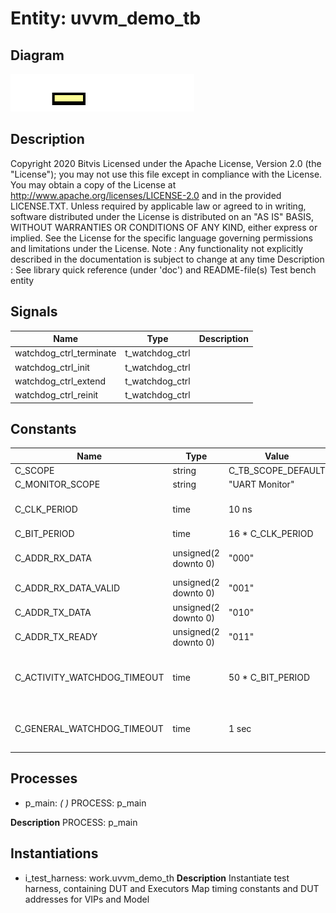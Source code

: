 # Entity: uvvm_demo_tb
## Diagram
![Diagram](uvvm_demo_tb.svg "Diagram")
## Description
Copyright 2020 Bitvis
Licensed under the Apache License, Version 2.0 (the "License"); you may not use this file except in compliance with the License.
You may obtain a copy of the License at http://www.apache.org/licenses/LICENSE-2.0 and in the provided LICENSE.TXT.
Unless required by applicable law or agreed to in writing, software distributed under the License is distributed on
an "AS IS" BASIS, WITHOUT WARRANTIES OR CONDITIONS OF ANY KIND, either express or implied.
See the License for the specific language governing permissions and limitations under the License.
Note : Any functionality not explicitly described in the documentation is subject to change at any time
Description   : See library quick reference (under 'doc') and README-file(s)
Test bench entity
## Signals
| Name                    | Type            | Description |
| ----------------------- | --------------- | ----------- |
| watchdog_ctrl_terminate | t_watchdog_ctrl |             |
| watchdog_ctrl_init      | t_watchdog_ctrl |             |
| watchdog_ctrl_extend    | t_watchdog_ctrl |             |
| watchdog_ctrl_reinit    | t_watchdog_ctrl |             |
## Constants
| Name                        | Type                 | Value               | Description                              |
| --------------------------- | -------------------- | ------------------- | ---------------------------------------- |
| C_SCOPE                     | string               |  C_TB_SCOPE_DEFAULT |                                          |
| C_MONITOR_SCOPE             | string               |  "UART Monitor"     |                                          |
| C_CLK_PERIOD                | time                 |  10 ns              | Clock and bit period settings            |
| C_BIT_PERIOD                | time                 |  16 * C_CLK_PERIOD  |                                          |
| C_ADDR_RX_DATA              | unsigned(2 downto 0) |  "000"              | Predefined SBI addresses                 |
| C_ADDR_RX_DATA_VALID        | unsigned(2 downto 0) |  "001"              |                                          |
| C_ADDR_TX_DATA              | unsigned(2 downto 0) |  "010"              |                                          |
| C_ADDR_TX_READY             | unsigned(2 downto 0) |  "011"              |                                          |
| C_ACTIVITY_WATCHDOG_TIMEOUT | time                 |  50 * C_BIT_PERIOD  | Activity watchdog VVC inactivity timeout |
| C_GENERAL_WATCHDOG_TIMEOUT  | time                 |  1 sec              | never timeout during DEMO TB             |
## Processes
- p_main: _(  )_
PROCESS: p_main

**Description**
PROCESS: p_main

## Instantiations
- i_test_harness: work.uvvm_demo_th
**Description**
Instantiate test harness, containing DUT and Executors
  Map timing constants and DUT addresses for VIPs and Model


